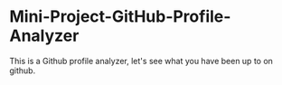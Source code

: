# Mini-Project-GitHub-Profile-Analyzer
This is a Github profile analyzer, let's see what you have been up to on github.
